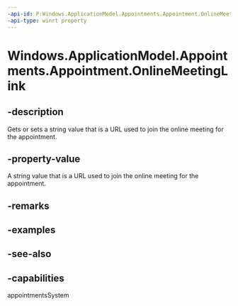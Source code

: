 ```yaml
---
-api-id: P:Windows.ApplicationModel.Appointments.Appointment.OnlineMeetingLink
-api-type: winrt property
---
```


<!-- Property syntax
public string OnlineMeetingLink { get;  set; }
-->

# Windows.ApplicationModel.Appointments.Appointment.OnlineMeetingLink

## -description
Gets or sets a string value that is a URL used to join the online meeting for the appointment.

## -property-value
A string value that is a URL used to join the online meeting for the appointment.

## -remarks

## -examples

## -see-also

## -capabilities
appointmentsSystem

